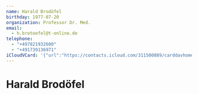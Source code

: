 ```yaml
---
name: Harald Brodöfel
birthday: 1977-07-20
organization: Professor Dr. Med.
email:
  - h.brotoefel@t-online.de
telephone:
  - "+497821932600"
  - "+491739136971"
iCloudVCard: '{"url":"https://contacts.icloud.com/311500889/carddavhome/card/528DF65C-C245-42D5-959F-474161C5A48B.vcf","etag":"\"lobuka93\"","data":"BEGIN:VCARD\r\nVERSION:3.0\r\nFN:\r\nN:Brodöfel;Harald;;;\r\nUID:179BF584-7F7E-444E-9CD9-B4BB4D5FE186\r\nBDAY;VALUE=date:1977-07-20\r\nPRODID:-//Apple Inc.//iOS 17.1//EN\r\nREV:2025-04-03T22:03:37Z\r\nORG:Professor Dr. Med.;\r\nEMAIL:h.brotoefel@t-online.de\r\nTEL:+497821932600\r\nTEL:+491739136971\r\nEND:VCARD"}'
---
```

# Harald Brodöfel